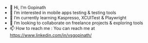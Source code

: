 - 👋 Hi, I’m Gopinath
- 👀 I’m interested in mobile apps testing & testing tools
- 🌱 I’m currently learning Kaspresso, XCUITest & Playwright
- 💞️ I’m looking to collaborate on freelance projects & exploring tools
- 📫 How to reach me : You can reach me at https://www.linkedin.com/in/vsgopinath/

<!---
vsgopinath/vsgopinath is a ✨ special ✨ repository because its `README.md` (this file) appears on your GitHub profile.
You can click the Preview link to take a look at your changes.
--->
